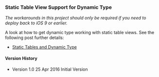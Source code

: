 ### Static Table View Support for Dynamic Type

*The workarounds in this project should only be required if you need to deploy back to iOS 9 or earlier.*

A look at how to get dynamic type working with static table views. See the following post further details:

+ [Static Tables and Dynamic Type](https://useyourloaf.com/blog/static-tables-and-dynamic-type/)

#### Version History

+ Version 1.0  25 Apr 2016    Initial Version